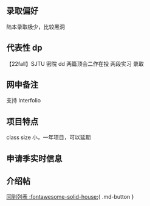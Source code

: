 ## 录取偏好

陆本录取极少，比较黑洞

## 代表性 dp

【22fall】SJTU 密院 dd 两篇顶会二作在投 两段实习 录取

## 网申备注

支持 Interfolio

## 项目特点

class size 小，一年项目，可以延期

## 申请季实时信息

## 介绍帖

[回到列表 :fontawesome-solid-house:](选校梯度.md){ .md-button }

